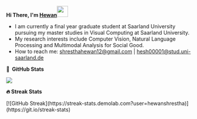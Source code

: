 <b>Hi There, I'm <a href="https://hewanshrestha.github.io" target="_blank">Hewan</a></b><img src="https://raw.githubusercontent.com/iampavangandhi/iampavangandhi/master/gifs/Hi.gif" width="30px">

- I am currently a final year graduate student at Saarland University pursuing my master studies in Visual Computing at Saarland University.
- My research interests include Computer Vision, Natural Language Processing and Multimodal Analysis for Social Good.
- How to reach me: shresthahewan12@gmail.com | hesh00001@stud.uni-saarland.de



<p align="left">
	<b> 📝 &nbsp;GitHub Stats </b>
</p>
<p align="left">
	<img src="https://github-readme-stats.vercel.app/api?username=hewanshrestha&show_icons=true&theme=blue-green">
</p>
<p align="left">
	<b>🔥 Streak Stats </b>
</p>
[![GitHub Streak](https://streak-stats.demolab.com?user=hewanshrestha)](https://git.io/streak-stats)

